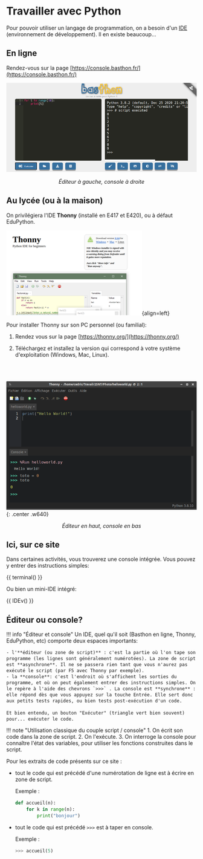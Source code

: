 # Travailler avec Python

Pour pouvoir utiliser un langage de programmation, on a besoin d'un [IDE](https://fr.wikipedia.org/wiki/Environnement_de_d%C3%A9veloppement) (environnement de développement). Il en existe beaucoup...

## En ligne

Rendez-vous sur la page [https://console.basthon.fr/](https://console.basthon.fr/)

![](basthon.png)

<p align="center">
<em>Éditeur à gauche, console à droite</em>
</p>

## Au lycée (ou à la maison)

On privilégiera l'IDE **Thonny** (installé en E417 et E420), ou à défaut EduPython.

![](thonny.png){align=left}

Pour installer Thonny sur son PC personnel (ou familial):

1. Rendez vous sur la page [https://thonny.org/](https://thonny.org/)

2. Téléchargez et installez la version qui correspond à votre système d'exploitation (Windows, Mac, Linux).

<br>
<br>

![](thonny2.png){: .center .w640}

<p align="center">
<em>Éditeur en haut, console en bas</em>
</p>

## Ici, sur ce site

Dans certaines activités, vous trouverez une console intégrée. Vous pouvez y entrer des instructions simples:

{{ terminal() }}

Ou bien un mini-IDE intégré:

{{ IDEv() }}

## Éditeur ou console?

!!! info "Éditeur et console"
	Un IDE, quel qu'il soit (Basthon en ligne, Thonny, EduPython, etc) comporte deux espaces importants:

	- l'**éditeur (ou zone de script)** : c'est la partie où l'on tape son programme (les lignes sont généralement numérotées). La zone de script est **asynchrone**. Il ne se passera rien tant que vous n'aurez pas exécuté le script (par F5 avec Thonny par exemple).
	- la **console**: c'est l'endroit où s'affichent les sorties du programme, et où on peut également entrer des instructions simples. On le repère à l'aide des chevrons `>>>` . La console est **synchrone** : elle répond dès que vous appuyez sur la touche Entrée. Elle sert donc aux petits tests rapides, ou bien tests post-exécution d'un code.

	Et bien entendu, un bouton "Exécuter" (triangle vert bien souvent) pour... exécuter le code.



!!! note "Utilisation classique du couple script / console"
    1. On écrit son code dans la zone de script.
    2. On l'exécute.
    3. On interroge la console pour connaître l'état des variables, pour utiliser les fonctions construites dans le script.

Pour les extraits de code présents sur ce site :

- tout le code qui est précédé d'une numérotation de ligne est à écrire en zone de script.

	Exemple :
	```python linenums='1'
	def accueil(n):
		for k in range(n):
			print("bonjour") 
	```

- tout le code qui est précédé ```>>>``` est à taper en console.

	Exemple :
	```python
	>>> accueil(5)
	```